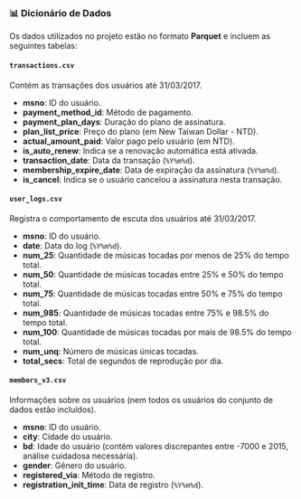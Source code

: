 ### 📊 Dicionário de Dados
Os dados utilizados no projeto estão no formato **Parquet** e incluem as seguintes tabelas:

#### `transactions.csv`
Contém as transações dos usuários até 31/03/2017.

- **msno**: ID do usuário.
- **payment_method_id**: Método de pagamento.
- **payment_plan_days**: Duração do plano de assinatura.
- **plan_list_price**: Preço do plano (em New Taiwan Dollar - NTD).
- **actual_amount_paid**: Valor pago pelo usuário (em NTD).
- **is_auto_renew**: Indica se a renovação automática está ativada.
- **transaction_date**: Data da transação (`%Y%m%d`).
- **membership_expire_date**: Data de expiração da assinatura (`%Y%m%d`).
- **is_cancel**: Indica se o usuário cancelou a assinatura nesta transação.

#### `user_logs.csv`
Registra o comportamento de escuta dos usuários até 31/03/2017.

- **msno**: ID do usuário.
- **date**: Data do log (`%Y%m%d`).
- **num_25**: Quantidade de músicas tocadas por menos de 25% do tempo total.
- **num_50**: Quantidade de músicas tocadas entre 25% e 50% do tempo total.
- **num_75**: Quantidade de músicas tocadas entre 50% e 75% do tempo total.
- **num_985**: Quantidade de músicas tocadas entre 75% e 98.5% do tempo total.
- **num_100**: Quantidade de músicas tocadas por mais de 98.5% do tempo total.
- **num_unq**: Número de músicas únicas tocadas.
- **total_secs**: Total de segundos de reprodução por dia.

#### `members_v3.csv`
Informações sobre os usuários (nem todos os usuários do conjunto de dados estão incluídos).

- **msno**: ID do usuário.
- **city**: Cidade do usuário.
- **bd**: Idade do usuário (contém valores discrepantes entre -7000 e 2015, análise cuidadosa necessária).
- **gender**: Gênero do usuário.
- **registered_via**: Método de registro.
- **registration_init_time**: Data de registro (`%Y%m%d`).
